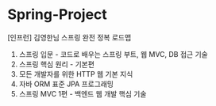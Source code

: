 # Spring-Project
[인프런] 김영한님 스프링 완전 정복 로드맵
1. 스프링 입문 - 코드로 배우는 스프링 부트, 웹 MVC, DB 접근 기술
2. 스프링 핵심 원리 - 기본편
3. 모든 개발자를 위한 HTTP 웹 기본 지식
4. 자바 ORM 표준 JPA 프로그래밍
5. 스프링 MVC 1편 - 백엔드 웹 개발 핵심 기술
